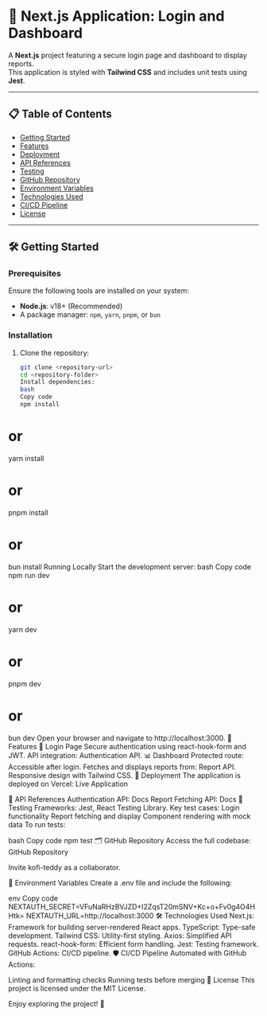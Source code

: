# 🚀 Next.js Application: Login and Dashboard

A **Next.js** project featuring a secure login page and dashboard to display reports.  
This application is styled with **Tailwind CSS** and includes unit tests using **Jest**.

---

## 📋 Table of Contents

- [Getting Started](#getting-started)
- [Features](#features)
- [Deployment](#deployment)
- [API References](#api-references)
- [Testing](#testing)
- [GitHub Repository](#github-repository)
- [Environment Variables](#environment-variables)
- [Technologies Used](#technologies-used)
- [CI/CD Pipeline](#cicd-pipeline)
- [License](#license)

---

## 🛠️ Getting Started

### Prerequisites

Ensure the following tools are installed on your system:

- **Node.js**: v18+ (Recommended)
- A package manager: `npm`, `yarn`, `pnpm`, or `bun`

### Installation

1. Clone the repository:
   ```bash
   git clone <repository-url>
   cd <repository-folder>
   Install dependencies:
   bash
   Copy code
   npm install
   ```

# or

yarn install

# or

pnpm install

# or

bun install
Running Locally
Start the development server:
bash
Copy code
npm run dev

# or

yarn dev

# or

pnpm dev

# or

bun dev
Open your browser and navigate to http://localhost:3000.
🌟 Features
🔑 Login Page
Secure authentication using react-hook-form and JWT.
API integration:
Authentication API.
📊 Dashboard
Protected route: Accessible after login.
Fetches and displays reports from:
Report API.
Responsive design with Tailwind CSS.
🚀 Deployment
The application is deployed on Vercel:
Live Application

📖 API References
Authentication API:
Docs
Report Fetching API:
Docs
🧪 Testing
Frameworks: Jest, React Testing Library.
Key test cases:
Login functionality
Report fetching and display
Component rendering with mock data
To run tests:

bash
Copy code
npm test
🗂️ GitHub Repository
Access the full codebase:
GitHub Repository

Invite kofi-teddy as a collaborator.

🔧 Environment Variables
Create a .env file and include the following:

env
Copy code
NEXTAUTH_SECRET=VFuNaRHzBVJZD+I2ZqsT20mSNV+Kc+o+Fv0g4O4HHtk=
NEXTAUTH_URL=http://localhost:3000
🛠️ Technologies Used
Next.js: Framework for building server-rendered React apps.
TypeScript: Type-safe development.
Tailwind CSS: Utility-first styling.
Axios: Simplified API requests.
react-hook-form: Efficient form handling.
Jest: Testing framework.
GitHub Actions: CI/CD pipeline.
🛡️ CI/CD Pipeline
Automated with GitHub Actions:

Linting and formatting checks
Running tests before merging
📜 License
This project is licensed under the MIT License.

Enjoy exploring the project! 🎉
